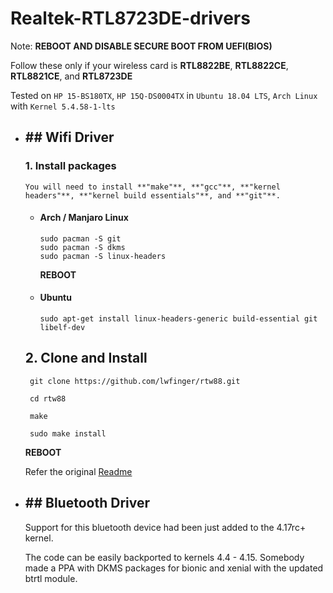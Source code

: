 # Realtek-RTL8723DE-drivers

Note:
**REBOOT AND DISABLE SECURE BOOT FROM UEFI(BIOS)**

Follow these only if your wireless card is **RTL8822BE**, **RTL8822CE**, **RTL8821CE**, and **RTL8723DE**

Tested on ``HP 15-BS180TX``, ``HP 15Q-DS0004TX`` in ``Ubuntu 18.04 LTS``, ``Arch Linux`` with ``Kernel 5.4.58-1-lts``

- ## ## Wifi Driver

   ### 1. Install packages

      You will need to install **"make"**, **"gcc"**, **"kernel headers"**, **"kernel build essentials"**, and **"git"**.

   - #### Arch / Manjaro Linux

         sudo pacman -S git
         sudo pacman -S dkms
         sudo pacman -S linux-headers

     **REBOOT**

   - #### Ubuntu

         sudo apt-get install linux-headers-generic build-essential git libelf-dev

   ## 2. Clone and Install

       git clone https://github.com/lwfinger/rtw88.git

       cd rtw88

       make

       sudo make install

     **REBOOT**

     Refer the original [Readme](https://github.com/lwfinger/rtw88#installation-instruction)

- ## ## Bluetooth Driver

  Support for this bluetooth device had been just added to the 4.17rc+ kernel.

  The code can be easily backported to kernels 4.4 - 4.15. Somebody made a PPA with DKMS packages for bionic and xenial with the updated btrtl module.
